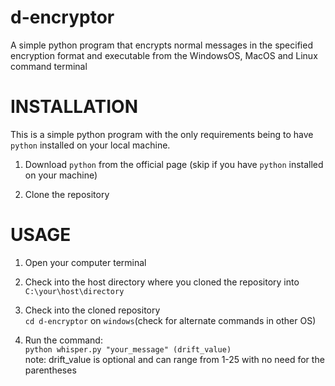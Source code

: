 # d-encryptor
A simple python program that encrypts normal messages in the specified encryption format
and executable from the WindowsOS, MacOS and Linux command terminal

# INSTALLATION
This is a simple python program with the only requirements being to have ```python``` installed on your local machine.

1. Download ```python``` from the official page (skip if you have ```python``` installed on your machine)
  
2. Clone the repository
 
# USAGE
1. Open your computer terminal <br>

2. Check into the host directory where you cloned the repository into <br>
```C:\your\host\directory```

3. Check into the cloned repository <br>
```cd d-encryptor``` on ```windows```(check for alternate commands in other OS)

4. Run the command: <br>
 ```python whisper.py "your_message" (drift_value)``` <br>
note: drift_value is optional and can range from 1-25 with no need for the parentheses

